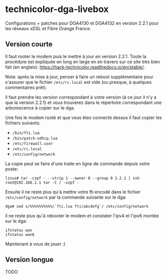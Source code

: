 # technicolor-dga-livebox

Configurations + patches pour DGA4130 et DGA4132 en version 2.2.1 pour les réseaux xDSL et Fibre Orange France.

## Version courte
Il faut rooter le modem puis le mettre à jour en version 2.2.1. Toute la procédure est expliquée en long en large
en en travers sur ce site très bien fait (en anglais): https://hack-technicolor.readthedocs.io/en/stable/.

Note: après la mise à jour, penser à faire un reboot supplémentaire pour s'assurer que le fichier `/etc/rc.local`
est vide (ou presque, à quelques commentaires prêt).

il faut prendre les version correspondant à votre version (à ce jour il n'y a que la version 2.2.1) et vous
trouverez dans le répertoire correspondant une arborescence à copier sur le dga.

Une fois le modem rooté et que vous êtes connecté dessus il faut copier les fichiers suivants:
- `/bin/fti.lua`
- `/bin/patch-odhcp.lua`
- `/etc/firewall.user`
- `/etc/rc.local`
- `/etc/config/network`

La copie peut se faire d'une traite en ligne de commande depuis votre poste:
```
linux# tar -czpf - --strip 1 --owner 0 --group 0 2.2.1 | ssh root@192.168.1.1 tar -C / -xzpf -
```

Ensuite il ne reste plus qu'à mettre votre fti encodé dans le fichier `/etc/config/network` par la commande
suivante sur le dga:
```
dga# sed s/%%%%%%%%%%/`fti.lua fti/abcdefg`/ /etc/config/network
```

il ne reste plus qu'à rebooter le modem et constater l'ipv4 et l'ipv6 montée sur le dga:
```
ifstatus wan
ifstatus wan6
```

Maintenant à vous de jouer :)

## Version longue

TODO
